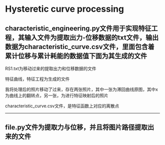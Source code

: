 # Hysteretic curve processing

## characteristic_engineering.py文件用于实现特征工程，其输入文件为提取出力-位移数据的txt文件，输出数据为characteristic_curve.csv文件，里面包含着累计位移与累计耗能的数据值下面为其生成的文件

RS1.txt为移动过来的提取出力和位移数据的文件

特征曲线，特征工程为生成的文件

我将处理后的照片移动了过来，存在两张照片，其中一张为滞回曲线原图，其中x为曲线上的翻转点，另一张，为进行特征映射后的照片

characteristic_curve.csv文件，是特征函数上对应的离散点

------

## file.py文件为提取力与位移，并且将图片路径提取出来的文件
# 




